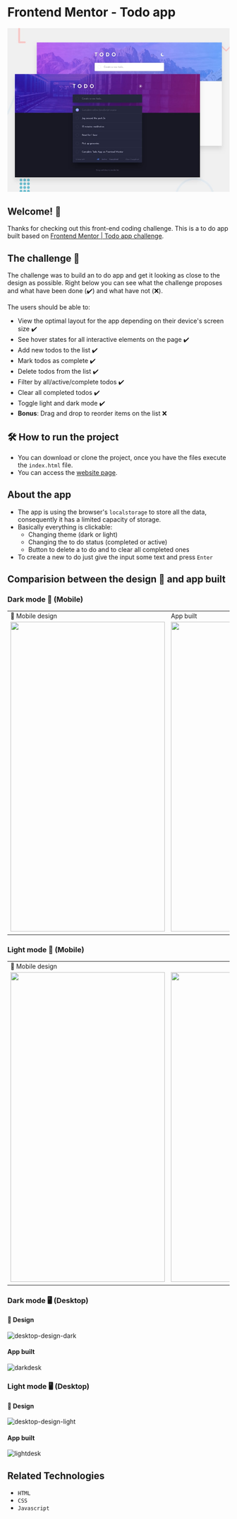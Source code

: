 # Frontend Mentor - Todo app

![Design preview for the Todo app coding challenge](./design/desktop-preview.jpg)

## Welcome! 👋

Thanks for checking out this front-end coding challenge. This is a to do app built based on [Frontend Mentor | Todo app challenge](https://www.frontendmentor.io/challenges/todo-app-Su1_KokOW/hub/todo-app-JuyXhS5wa).

## The challenge 🎯 
The challenge was to build an to do app and get it looking as close to the design as possible. Right below you can see what the challenge proposes and what have been done (✔️) and what have not (❌).

The users should be able to:

- View the optimal layout for the app depending on their device's screen size ✔️
- See hover states for all interactive elements on the page ✔️
- Add new todos to the list ✔️
- Mark todos as complete ✔️
- Delete todos from the list ✔️
- Filter by all/active/complete todos ✔️
- Clear all completed todos ✔️
- Toggle light and dark mode ✔️
- **Bonus**: Drag and drop to reorder items on the list ❌

## 🛠️ How to run the project 
- You can download or clone the project, once you have the files execute the ```index.html``` file.
- You can access the [website page](https://diego-luiz.github.io/To-do-App/).

## About the app
- The app is using the browser's ```localstorage``` to store all the data, consequently it has a limited capacity of storage.
- Basically everything is clickable:
  - Changing theme (dark or light)
  - Changing the to do status (completed or active)
  - Button to delete a to do and to clear all completed ones
- To create a new to do just give the input some text and press ```Enter```

## Comparision between the design 📜 and app built 

### Dark mode 📱 (Mobile)
 <table align="center">
  <tr>
    <td>📜 Mobile design</td>
    <td>App built</td>
  </tr>
  <tr>
    <td><img src="https://user-images.githubusercontent.com/51066402/142657576-96525537-47c8-4aa5-8918-4ac9971a7abe.jpg" width=350 height=700></td>
    <td><img src="https://user-images.githubusercontent.com/51066402/142657866-6bc60caa-9111-4f8f-a68b-304bc5e929e8.png" width=350 height=700></td>
  </tr>
 </table>
 
### Light mode 📱 (Mobile)
<table align="center">
  <tr>
    <td>📜 Mobile design</td>
    <td App built</td>
  </tr>
  <tr>
    <td><img src="https://user-images.githubusercontent.com/51066402/142057359-8590b49e-e1b2-46b4-bce2-a5f9854e3a33.jpg" width=350 height=700></td>
    <td><img src="https://user-images.githubusercontent.com/51066402/142658240-127c26a6-35cb-4c31-919a-596fcae040fe.png" width=350 height=700></td>
  </tr>
</table>

### Dark mode 🖥️ (Desktop)
#### 📜 Design
![desktop-design-dark](https://user-images.githubusercontent.com/51066402/142059280-4453664c-1e93-472a-9969-18efce4dd950.jpg)
#### App built
![darkdesk](https://user-images.githubusercontent.com/51066402/142658486-8cfb6128-cf35-4cd1-aeed-ad1829b9bdea.png)

### Light mode 🖥️ (Desktop)
#### 📜 Design
![desktop-design-light](https://user-images.githubusercontent.com/51066402/142658686-d98edb05-2705-4098-9f30-8db234f1b47a.jpg)
#### App built
![lightdesk](https://user-images.githubusercontent.com/51066402/142658795-93e21c10-8aec-4b02-9ec2-94a6bc63439c.png)

## Related Technologies
- ``HTML``
- ``CSS``
- ``Javascript``


